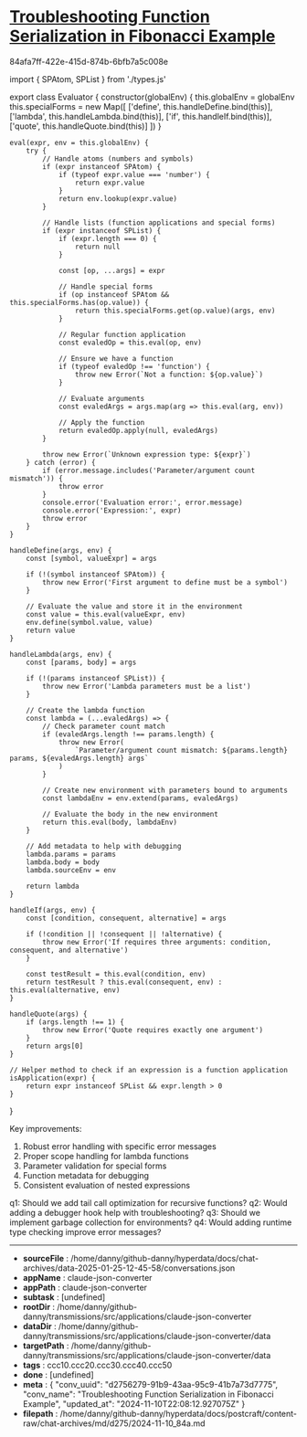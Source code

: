 # [Troubleshooting Function Serialization in Fibonacci Example](https://claude.ai/chat/d2756279-91b9-43aa-95c9-41b7a73d7775)

84afa7ff-422e-415d-874b-6bfb7a5c008e

 

<antArtifact identifier="complete-evaluator" type="application/vnd.ant.code" language="javascript" title="Complete Evaluator Implementation">
import { SPAtom, SPList } from './types.js'

export class Evaluator {
    constructor(globalEnv) {
        this.globalEnv = globalEnv
        this.specialForms = new Map([
            ['define', this.handleDefine.bind(this)],
            ['lambda', this.handleLambda.bind(this)],
            ['if', this.handleIf.bind(this)],
            ['quote', this.handleQuote.bind(this)]
        ])
    }

    eval(expr, env = this.globalEnv) {
        try {
            // Handle atoms (numbers and symbols)
            if (expr instanceof SPAtom) {
                if (typeof expr.value === 'number') {
                    return expr.value
                }
                return env.lookup(expr.value)
            }

            // Handle lists (function applications and special forms)
            if (expr instanceof SPList) {
                if (expr.length === 0) {
                    return null
                }

                const [op, ...args] = expr

                // Handle special forms
                if (op instanceof SPAtom && this.specialForms.has(op.value)) {
                    return this.specialForms.get(op.value)(args, env)
                }

                // Regular function application
                const evaledOp = this.eval(op, env)
                
                // Ensure we have a function
                if (typeof evaledOp !== 'function') {
                    throw new Error(`Not a function: ${op.value}`)
                }

                // Evaluate arguments
                const evaledArgs = args.map(arg => this.eval(arg, env))

                // Apply the function
                return evaledOp.apply(null, evaledArgs)
            }

            throw new Error(`Unknown expression type: ${expr}`)
        } catch (error) {
            if (error.message.includes('Parameter/argument count mismatch')) {
                throw error
            }
            console.error('Evaluation error:', error.message)
            console.error('Expression:', expr)
            throw error
        }
    }

    handleDefine(args, env) {
        const [symbol, valueExpr] = args
        
        if (!(symbol instanceof SPAtom)) {
            throw new Error('First argument to define must be a symbol')
        }

        // Evaluate the value and store it in the environment
        const value = this.eval(valueExpr, env)
        env.define(symbol.value, value)
        return value
    }

    handleLambda(args, env) {
        const [params, body] = args

        if (!(params instanceof SPList)) {
            throw new Error('Lambda parameters must be a list')
        }

        // Create the lambda function
        const lambda = (...evaledArgs) => {
            // Check parameter count match
            if (evaledArgs.length !== params.length) {
                throw new Error(
                    `Parameter/argument count mismatch: ${params.length} params, ${evaledArgs.length} args`
                )
            }

            // Create new environment with parameters bound to arguments
            const lambdaEnv = env.extend(params, evaledArgs)
            
            // Evaluate the body in the new environment
            return this.eval(body, lambdaEnv)
        }

        // Add metadata to help with debugging
        lambda.params = params
        lambda.body = body
        lambda.sourceEnv = env

        return lambda
    }

    handleIf(args, env) {
        const [condition, consequent, alternative] = args
        
        if (!condition || !consequent || !alternative) {
            throw new Error('If requires three arguments: condition, consequent, and alternative')
        }

        const testResult = this.eval(condition, env)
        return testResult ? this.eval(consequent, env) : this.eval(alternative, env)
    }

    handleQuote(args) {
        if (args.length !== 1) {
            throw new Error('Quote requires exactly one argument')
        }
        return args[0]
    }

    // Helper method to check if an expression is a function application
    isApplication(expr) {
        return expr instanceof SPList && expr.length > 0
    }
}
</antArtifact>

Key improvements:
1. Robust error handling with specific error messages
2. Proper scope handling for lambda functions
3. Parameter validation for special forms
4. Function metadata for debugging
5. Consistent evaluation of nested expressions

q1: Should we add tail call optimization for recursive functions?
q2: Would adding a debugger hook help with troubleshooting?
q3: Should we implement garbage collection for environments?
q4: Would adding runtime type checking improve error messages?

---

* **sourceFile** : /home/danny/github-danny/hyperdata/docs/chat-archives/data-2025-01-25-12-45-58/conversations.json
* **appName** : claude-json-converter
* **appPath** : claude-json-converter
* **subtask** : [undefined]
* **rootDir** : /home/danny/github-danny/transmissions/src/applications/claude-json-converter
* **dataDir** : /home/danny/github-danny/transmissions/src/applications/claude-json-converter/data
* **targetPath** : /home/danny/github-danny/transmissions/src/applications/claude-json-converter/data
* **tags** : ccc10.ccc20.ccc30.ccc40.ccc50
* **done** : [undefined]
* **meta** : {
  "conv_uuid": "d2756279-91b9-43aa-95c9-41b7a73d7775",
  "conv_name": "Troubleshooting Function Serialization in Fibonacci Example",
  "updated_at": "2024-11-10T22:08:12.927075Z"
}
* **filepath** : /home/danny/github-danny/hyperdata/docs/postcraft/content-raw/chat-archives/md/d275/2024-11-10_84a.md